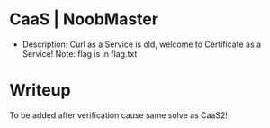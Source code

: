 # CaaS | NoobMaster

- Description: Curl as a Service is old, welcome to Certificate as a Service! Note: flag is in flag.txt

# Writeup
To be added after verification cause same solve as CaaS2!